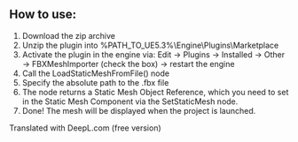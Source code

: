 ## How to use:

1. Download the zip archive
2. Unzip the plugin into %PATH_TO_UE5.3%\Engine\Plugins\Marketplace
3. Activate the plugin in the engine via: Edit -> Plugins -> Installed -> Other -> FBXMeshImporter (check the box) -> restart the engine
4. Call the LoadStaticMeshFromFile() node
5. Specify the absolute path to the .fbx file
6. The node returns a Static Mesh Object Reference, which you need to set in the Static Mesh Component via the SetStaticMesh node.
7. Done! The mesh will be displayed when the project is launched.

Translated with DeepL.com (free version)
